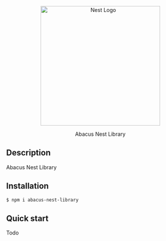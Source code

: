 <p align="center">
  <a href="http://nestjs.com/" target="blank"><img src="https://nestjs.com/img/logo_text.svg" width="320" alt="Nest Logo" /></a>
</p>

 <p align="center">Abacus Nest Library</p>
 
## Description

Abacus Nest Library

## Installation

```bash
$ npm i abacus-nest-library
```

## Quick start

Todo